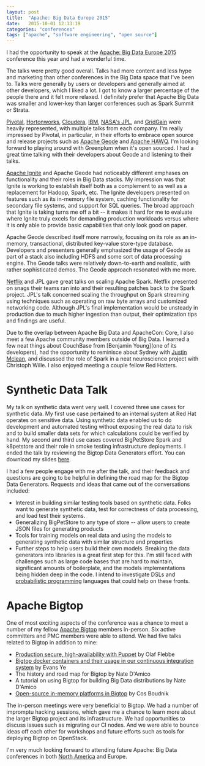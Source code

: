 ```yaml
---
layout: post
title:  "Apache: Big Data Europe 2015"
date:   2015-10-01 12:13:19
categories: "conferences"
tags: ["apache", "software engineering", "open source"]
---
```

I had the opportunity to speak at the [Apache: Big Data Europe 2015](http://events.linuxfoundation.org/events/apache-big-data-europe) conference this year and had a wonderful time.

The talks were pretty good overall.  Talks had more content and less hype and marketing than other conferences in the Big Data space that I've been to. Talks were generally by users or developers and generally aimed at other developers, which I liked a lot.  I got to know a larger percentage of the people there and it felt more relaxed.  I definitely prefer that Apache Big Data was smaller and lower-key than larger conferences such as Spark Summit or Strata.

[Pivotal](http://pivotal.io/), [Hortonworks](http://hortonworks.com/), [Cloudera](http://www.cloudera.com/content/cloudera/en/home.html), [IBM](http://www.ibm.com/en-us/homepage-a.html), [NASA's JPL](http://www.jpl.nasa.gov/), and [GridGain](https://www.gridgain.com/) were heavily represented, with multiple talks from each company. I'm really impressed by Pivotal, in particular, in their efforts to embrace open source and release projects such as [Apache Geode](http://geode.incubator.apache.org/) and [Apache HAWQ](http://hawq.incubator.apache.org/).  I'm looking forward to playing around with Greenplum when it's open sourced.  I had a great time talking with their developers about Geode and listening to their talks.

[Apache Ignite](https://ignite.apache.org/) and Apache Geode had noticeably different emphases on functionality and their roles in Big Data stacks.  My impression was that Ignite is working to establish itself both as a complement to as well as a replacement for Hadoop, Spark, etc.  The Ignite developers presented on features such as its in-memory file system, caching functionality for secondary file systems, and support for SQL queries.  The broad approach that Ignite is taking turns me off a bit -- it makes it hard for me to evaluate where Ignite truly excels for demanding production workloads versus where it is only able to provide basic capabilities that only look good on paper.

Apache Geode described itself more narrowly, focusing on its role as an in-memory, transactional, distributed key-value store-type database.  Developers and presenters generally emphasized the usage of Geode as part of a stack also including HDFS and some sort of data processing engine.  The Geode talks were relatively down-to-earth and realistic, with rather sophisticated demos.  The Geode approach resonated with me more.

[Netflix](http://www.netflix.com/) and JPL gave great talks on scaling Apache Spark.  Netflix presented on snags their teams ran into and their resulting patches back to the Spark project.  JPL's talk concerned scaling the throughput on Spark streaming using techniques such as operating on raw byte arrays and customized networking code.  Although JPL's final implementation would be unsteady in production due to much higher ingestion than output, their optimization tips and findings are useful.

Due to the overlap between Apache Big Data and ApacheCon: Core, I also meet a few Apache community members outside of Big Data.  I learned a few neat things about CouchBase from [Benjamin Young](one of its developers), had the opportunity to reminisce about Sydney with [Justin Mclean](http://www.classsoftware.com/), and discussed the role of Spark in a neat neuroscience project with Christoph Wille.  I also enjoyed meeting a couple fellow Red Hatters.


Synthetic Data Talk
===================
My talk on synthetic data went very well.  I covered three use cases for synthetic data.  My first use case pertained to an internal system at Red Hat operates on sensitive data.  Using synthetic data enabled us to do development and automated testing without exposing the real data to risk and to build smaller data sets for which calculations could be verified by hand.  My second and third use cases covered BigPetStore Spark and k8petstore and their role in smoke testing infrastructure deployments.  I ended the talk by reviewing the Bigtop Data Generators effort.  You can download my slides [here](/static/rnowling_apache_big_data_eu_2015.pdf).

I had a few people engage with me after the talk, and their feedback and questions are going to be helpful in defining the road map for the Bigtop Data Generators.  Requests and ideas that came out of the conversations included:

* Interest in building similar testing tools based on synthetic data.  Folks want to generate synthetic data, test for correctness of data processing, and load test their systems.
* Generalizing BigPetStore to any type of store -- allow users to create JSON files for generating products
* Tools for training models on real data and using the models to generating synthetic data with similar structure and properties
* Further steps to help users build their own models.  Breaking the data generators into libraries is a great first step for this.  I'm still faced with challenges such as large code bases that are hard to maintain, significant amounts of boilerplate, and the models implementations being hidden deep in the code.  I intend to investigate DSLs and [probabilistic programming](https://en.wikipedia.org/wiki/Probabilistic_programming_language) languages that could help on these fronts.


Apache Bigtop
=============
One of most exciting aspects of the conference was a chance to meet a number of my fellow [Apache Bigtop](http://bigtop.apache.org/) members in-person.  Six active committers and PMC members were able to attend.  We had five talks related to Bigtop in addition to mine:

* [Production secure, high-availability with Puppet](http://events.linuxfoundation.org/sites/events/files/slides/hadoopoflebbe.pdf) by Olaf Flebbe
* [Bigtop docker containers and their usage in our continuous integration system](http://events.linuxfoundation.org/sites/events/files/slides/How%20Bigtop%20Leveraged%20Docker%20for%20Build%20Automation%20and%20%20One-click%20Hadoop%20Provisioning%20ApacheBigData2015EU%20pub.pdf) by Evans Ye
* The history and road map for Bigtop by Nate D'Amico
* A tutorial on using Bigtop for building Big Data distributions by Nate D'Amico
* [Open-source in-memory platforms in Bigtop](http://events.linuxfoundation.org/sites/events/files/slides/Bigtop-IMCS_platforms_0.pdf) by Cos Boudnik

The in-person meetings were very beneficial to Bigtop.  We had a number of impromptu hacking sessions, which gave me a chance to learn more about the larger Bigtop project and its infrastructure. We had opportunities to discuss issues such as migrating our CI nodes.  And we were able to bounce ideas off each other for workshops and future efforts such as tools for deploying Bigtop on OpenStack.

I'm very much looking forward to attending future Apache: Big Data conferences in both [North America](http://events.linuxfoundation.org/events/apache-big-data-north-america) and Europe.








